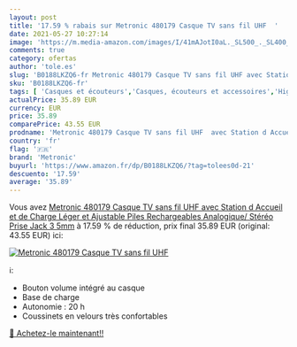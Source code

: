 ```yaml
---
layout: post
title: '17.59 % rabais sur Metronic 480179 Casque TV sans fil UHF  '
date: 2021-05-27 10:27:14
image: 'https://m.media-amazon.com/images/I/41mAJotI0aL._SL500_._SL400_.jpg'
comments: true
category: ofertas
author: 'tole.es'
slug: 'B0188LKZQ6-fr Metronic 480179 Casque TV sans fil UHF avec Station d...'
sku: 'B0188LKZQ6-fr'
tags: [ 'Casques et écouteurs','Casques, écouteurs et accessoires','High-Tech','metronic', ]
actualPrice: 35.89 EUR
currency: EUR
price: 35.89
comparePrice: 43.55 EUR
prodname: 'Metronic 480179 Casque TV sans fil UHF  avec Station d Accueil et de Charge  Léger et Ajustable  Piles Rechargeables  Analogique/ Stéréo  Prise Jack 3 5mm'
country: 'fr'
flag: '🇫🇷'
brand: 'Metronic'
buyurl: 'https://www.amazon.fr/dp/B0188LKZQ6/?tag=tolees0d-21'
descuento: '17.59'
average: '35.89'
---
```


Vous avez [Metronic 480179 Casque TV sans fil UHF  avec Station d Accueil et de Charge  Léger et Ajustable  Piles Rechargeables  Analogique/ Stéréo  Prise Jack 3 5mm](https://www.amazon.fr/dp/B0188LKZQ6/?tag=tolees0d-21)  à  17.59 % de réduction, prix final  35.89 EUR (original: 43.55 EUR) ici:

[![Metronic 480179 Casque TV sans fil UHF  ](https://m.media-amazon.com/images/I/41mAJotI0aL._SL500_._SL400_.jpg)](https://www.amazon.fr/dp/B0188LKZQ6/?tag=tolees0d-21)

ℹ️:

- Bouton volume intégré au casque
- Base de charge
- Autonomie : 20 h
- Coussinets en velours très confortables

[🛒 Achetez-le maintenant!!](https://www.amazon.fr/dp/B0188LKZQ6/?tag=tolees0d-21)

